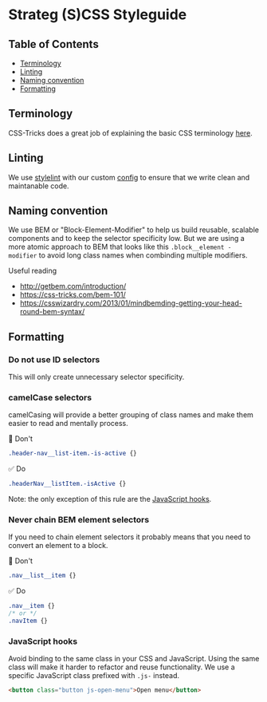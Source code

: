 # Strateg (S)CSS Styleguide

<!-- START doctoc generated TOC please keep comment here to allow auto update -->
<!-- DON'T EDIT THIS SECTION, INSTEAD RE-RUN doctoc TO UPDATE -->
## Table of Contents

- [Terminology](#terminology)
- [Linting](#linting)
- [Naming convention](#naming-convention)
- [Formatting](#formatting)

<!-- END doctoc generated TOC please keep comment here to allow auto update -->

## Terminology
CSS-Tricks does a great job of explaining the basic CSS terminology [here](https://css-tricks.com/css-ruleset-terminology/).

## Linting
We use [stylelint](https://github.com/stylelint/stylelint) with our custom [config](packages/stylelint-config-strateg) to ensure that we write clean and maintanable code.

## Naming convention
We use BEM or "Block-Element-Modifier" to help us build reusable, scalable components and to keep the selector specificity low. But we are using a more atomic approach to BEM that looks like this `.block__element -modifier` to avoid long class names when combinding multiple modifiers. 

Useful reading
- http://getbem.com/introduction/
- https://css-tricks.com/bem-101/
- https://csswizardry.com/2013/01/mindbemding-getting-your-head-round-bem-syntax/

## Formatting
### Do not use ID selectors
This will only create unnecessary selector specificity.

### camelCase selectors
camelCasing will provide a better grouping of class names and make them easier to read and mentally process.

🚫 Don't
```css
.header-nav__list-item.-is-active {}
```

✅ Do
```css
.headerNav__listItem.-isActive {}
```

Note: the only exception of this rule are the [JavaScript hooks](#javascript-hooks).

### Never chain BEM element selectors
If you need to chain element selectors it probably means that you need to convert an element to a block.

🚫 Don't
```css
.nav__list__item {}
```

✅ Do
```css
.nav__item {}
/* or */
.navItem {}
```

### JavaScript hooks
Avoid binding to the same class in your CSS and JavaScript. Using the same class will make it harder to refactor and reuse functionality. We use a specific JavaScript class prefixed with `.js-` instead.

```html
<button class="button js-open-menu">Open menu</button>
```
